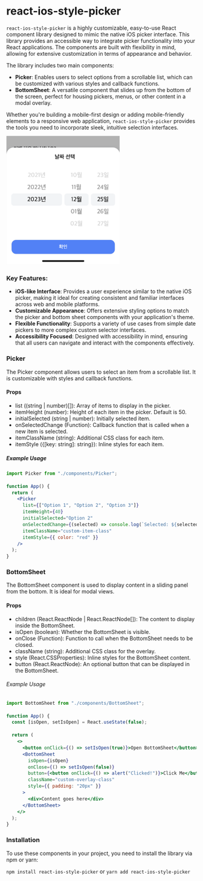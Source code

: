 # react-ios-style-picker

`react-ios-style-picker` is a highly customizable, easy-to-use React component library designed to mimic the native iOS picker interface. This library provides an accessible way to integrate picker functionality into your React applications. The components are built with flexibility in mind, allowing for extensive customization in terms of appearance and behavior.

The library includes two main components:

- **Picker**: Enables users to select options from a scrollable list, which can be customized with various styles and callback functions.
- **BottomSheet**: A versatile component that slides up from the bottom of the screen, perfect for housing pickers, menus, or other content in a modal overlay.

Whether you're building a mobile-first design or adding mobile-friendly elements to a responsive web application, `react-ios-style-picker` provides the tools you need to incorporate sleek, intuitive selection interfaces.

<img src="image.png" alt="Example of Picker and BottomSheet components" width="300">

### Key Features:

- **iOS-like Interface**: Provides a user experience similar to the native iOS picker, making it ideal for creating consistent and familiar interfaces across web and mobile platforms.
- **Customizable Appearance**: Offers extensive styling options to match the picker and bottom sheet components with your application's theme.
- **Flexible Functionality**: Supports a variety of use cases from simple date pickers to more complex custom selector interfaces.
- **Accessibility Focused**: Designed with accessibility in mind, ensuring that all users can navigate and interact with the components effectively.

### Picker

The Picker component allows users to select an item from a scrollable list. It is customizable with styles and callback functions.

#### Props

- list ((string | number)[]): Array of items to display in the picker.
- itemHeight (number): Height of each item in the picker. Default is 50.
- initialSelected (string | number): Initially selected item.
- onSelectedChange (Function): Callback function that is called when a new item is selected.
- itemClassName (string): Additional CSS class for each item.
- itemStyle ({[key: string]: string}): Inline styles for each item.

##### Example Usage

```jsx
import Picker from "./components/Picker";

function App() {
  return (
    <Picker
      list={["Option 1", "Option 2", "Option 3"]}
      itemHeight={40}
      initialSelected="Option 2"
      onSelectedChange={(selected) => console.log(`Selected: ${selected}`)}
      itemClassName="custom-item-class"
      itemStyle={{ color: "red" }}
    />
  );
}
```

### BottomSheet

The BottomSheet component is used to display content in a sliding panel from the bottom. It is ideal for modal views.

#### Props

- children (React.ReactNode | React.ReactNode[]): The content to display inside the BottomSheet.
- isOpen (boolean): Whether the BottomSheet is visible.
- onClose (Function): Function to call when the BottomSheet needs to be closed.
- className (string): Additional CSS class for the overlay.
- style (React.CSSProperties): Inline styles for the BottomSheet content.
- button (React.ReactNode): An optional button that can be displayed in the BottomSheet.

###### Example Usage

```jsx
import BottomSheet from "./components/BottomSheet";

function App() {
  const [isOpen, setIsOpen] = React.useState(false);

  return (
    <>
      <button onClick={() => setIsOpen(true)}>Open BottomSheet</button>
      <BottomSheet
        isOpen={isOpen}
        onClose={() => setIsOpen(false)}
        button={<button onClick={() => alert("Clicked!")}>Click Me</button>}
        className="custom-overlay-class"
        style={{ padding: "20px" }}
      >
        <div>Content goes here</div>
      </BottomSheet>
    </>
  );
}
```

### Installation

To use these components in your project, you need to install the library via npm or yarn:

`npm install react-ios-style-picker`
or
`yarn add react-ios-style-picker`

